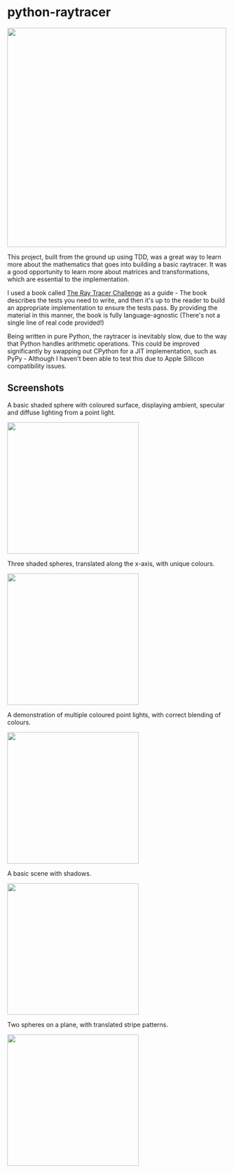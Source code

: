 # python-raytracer

<img src="https://i.imgur.com/onLwyJx.jpeg" width=500>


This project, built from the ground up using TDD, was a great way to learn more about the mathematics that goes into building a basic raytracer. It was a good opportunity to learn more about matrices and transformations, which are essential to the implementation.

I used a book called [The Ray Tracer Challenge](https://pragprog.com/titles/jbtracer/the-ray-tracer-challenge/) as a guide - The book describes the tests you need to write, and then it's up to the reader to build an appropriate implementation to ensure the tests pass. By providing the material in this manner, the book is fully language-agnostic (There's not a single line of real code provided!)

Being written in pure Python, the raytracer is inevitably slow, due to the way that Python handles arithmetic operations. This could be improved significantly by swapping out CPython for a JIT implementation, such as PyPy - Although I haven't been able to test this due to Apple Sillicon compatibility issues.

## Screenshots

A basic shaded sphere with coloured surface, displaying ambient, specular and diffuse lighting from a point light.

<img src="https://i.imgur.com/EcKZve7.jpg" width=300>

Three shaded spheres, translated along the x-axis, with unique colours.

<img src="https://i.imgur.com/Eyc7fSe.jpeg" width=300>

A demonstration of multiple coloured point lights, with correct blending of colours.

<img src="https://i.imgur.com/HKWfETN.jpeg" width=300>

A basic scene with shadows.

<img src="https://i.imgur.com/T5BST3Z.jpeg" width=300>

Two spheres on a plane, with translated stripe patterns.

<img src="https://i.imgur.com/pDe478T.jpeg" width=300>
